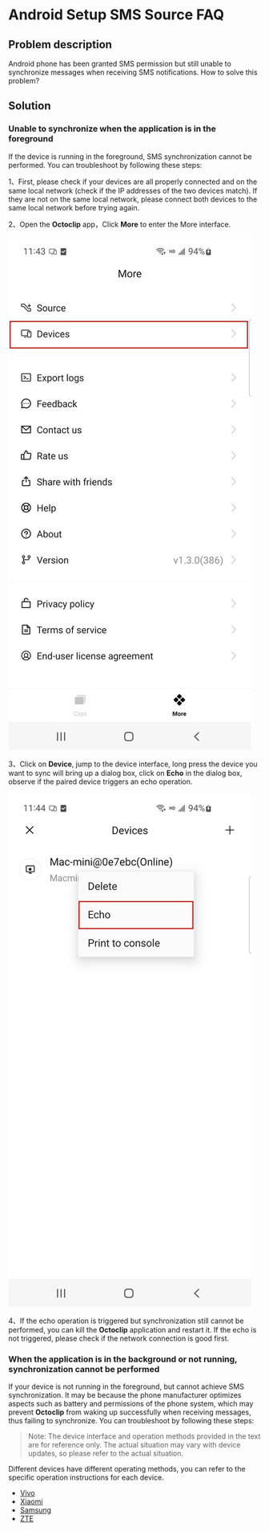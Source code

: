 # Android Setup SMS Source FAQ

## Problem description

Android phone has been granted SMS permission but still unable to synchronize messages when receiving SMS notifications. How to solve this problem?

## Solution

### Unable to synchronize when the application is in the foreground

If the device is running in the foreground, SMS synchronization cannot be performed. You can troubleshoot by following these steps:

1、First, please check if your devices are all properly connected and on the same local network (check if the IP addresses of the two devices match). If they are not on the same local network, please connect both devices to the same local network before trying again.

2、Open the **Octoclip** app，Click **More** to enter the More interface.

![more](../../public/assets/android/sms-sync/more_tag.png )

3、Click on **Device**, jump to the device interface, long press the device you want to sync will bring up a dialog box, click on **Echo** in the dialog box, observe if the paired device triggers an echo operation.

![more](../../public/assets/android/sms-sync/devices_tag.png )

4、If the echo operation is triggered but synchronization still cannot be performed, you can kill the **Octoclip** application and restart it. If the echo is not triggered, please check if the network connection is good first.

### When the application is in the background or not running, synchronization cannot be performed

If your device is not running in the foreground, but cannot achieve SMS synchronization. It may be because the phone manufacturer optimizes aspects such as battery and permissions of the phone system, which may prevent **Octoclip** from waking up successfully when receiving messages, thus failing to synchronize. You can troubleshoot by following these steps:

> Note: The device interface and operation methods provided in the text are for reference only. The actual situation may vary with device updates, so please refer to the actual situation.

Different devices have different operating methods, you can refer to the specific operation instructions for each device.

- [Vivo](./sms-sync-vivo.md)
- [Xiaomi](./sms-sync-xiaomi.md)
- [Samsung](./sms-sync-samsung.md)
- [ZTE](./sms-sync-zte.md)
